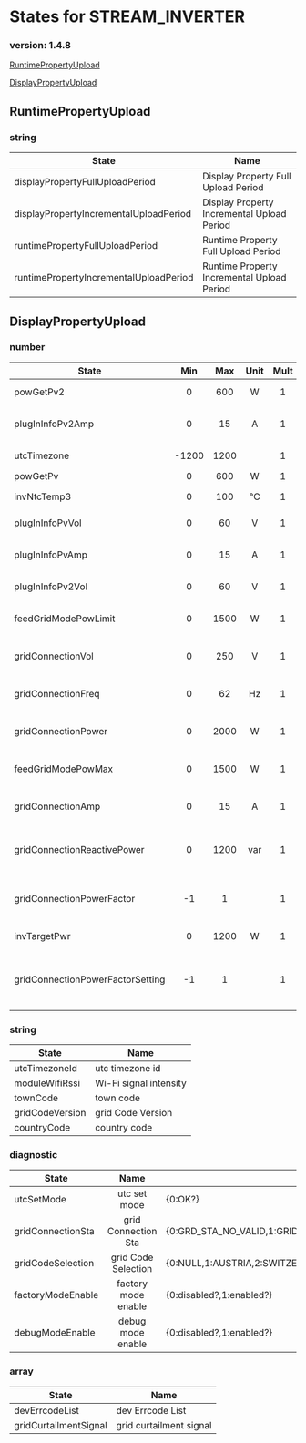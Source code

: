# States for  STREAM_INVERTER
### version: 1.4.8

[RuntimePropertyUpload](#RuntimePropertyUpload)

[DisplayPropertyUpload](#DisplayPropertyUpload)



## RuntimePropertyUpload

### string

| State  |  Name |
|----------|------|
|displayPropertyFullUploadPeriod| Display Property Full Upload Period |
|displayPropertyIncrementalUploadPeriod| Display Property Incremental Upload Period |
|runtimePropertyFullUploadPeriod| Runtime Property Full Upload Period |
|runtimePropertyIncrementalUploadPeriod| Runtime Property Incremental Upload Period |

## DisplayPropertyUpload

### number
| State  |      Min     |      Max     |  Unit |  Mult |  Name |
|----------|:-------------:|:-------------:|:------:|:-----:|-----|
|powGetPv2|0 | 600 | W | 1 |  pow get pv2 |
|plugInInfoPv2Amp|0 | 15 | A | 1 |  plug in info pv2 current |
|utcTimezone|-1200 | 1200 |  | 1 |  utc timezone |
|powGetPv|0 | 600 | W | 1 |  pow get pv |
|invNtcTemp3|0 | 100 | °C | 1 |  inv Ntc Temp 3 |
|plugInInfoPvVol|0 | 60 | V | 1 |  plug in info pv1 vol |
|plugInInfoPvAmp|0 | 15 | A | 1 |  plug in info pv1 current |
|plugInInfoPv2Vol|0 | 60 | V | 1 |  plug in info pv2 vol |
|feedGridModePowLimit|0 | 1500 | W | 1 |  feed Grid Mode Pow Limit |
|gridConnectionVol|0 | 250 | V | 1 |  grid Connection Vol |
|gridConnectionFreq|0 | 62 | Hz | 1 |  grid connection freq |
|gridConnectionPower|0 | 2000 | W | 1 |  Grid Connection Power |
|feedGridModePowMax|0 | 1500 | W | 1 |  feed Grid Mode Pow Max |
|gridConnectionAmp|0 | 15 | A | 1 |  grid connection amp |
|gridConnectionReactivePower|0 | 1200 | var | 1 |  Grid Connection Reactive Power |
|gridConnectionPowerFactor|-1 | 1 |  | 1 |  grid connection power factor |
|invTargetPwr|0 | 1200 | W | 1 |  inv target pwr |
|gridConnectionPowerFactorSetting|-1 | 1 |  | 1 |  grid connection power factor setting |


### string

| State  |  Name |
|----------|------|
|utcTimezoneId| utc timezone id |
|moduleWifiRssi| Wi-Fi signal intensity |
|townCode| town code |
|gridCodeVersion| grid Code Version |
|countryCode| country code |

### diagnostic

| State  |     Name |  values |
|----------|:-------------:|------|
|utcSetMode| utc set mode | {0:OK?} |
|gridConnectionSta| grid Connection Sta | {0:GRD_STA_NO_VALID,1:GRID_IN,2:GRID_NOT_ONLINE,3:FEED_GRID} |
|gridCodeSelection| grid Code Selection | {0:NULL,1:AUSTRIA,2:SWITZER,3:POLAND,4:NETHERLANDS,5:VDE_4105,6:IEEE_1547,7:USER_DEFINED,8:NORWAY,9:CZECH_REPUBLIC,10:DENMARK,11:IRELAND,12:SWEDEN,13:LATVIA,14:GREECE_A,15:GREECE_B,16:PORTUGAL,17:ROMANIA,18:LITHUANIA,19:HUNGARY,20:ITALY,21:G98,22:G99,23:NTS_631,24:UNE_217001,25:UNE_217002,26:UTE_MAINLAND,27:UTE_50HZ_ISLAND,28:UTE_60HZ_ISLAND,29:BELGIUM,30:UKRAINE,31:SLOVENIA,32:BULGARIA,33:EU_GENERAL,1001:NORTH_AMERICA} |
|factoryModeEnable| factory mode enable | {0:disabled?,1:enabled?} |
|debugModeEnable| debug mode enable | {0:disabled?,1:enabled?} |

### array

| State  |  Name |
|----------|------|
|devErrcodeList| dev Errcode List |
|gridCurtailmentSignal| grid curtailment signal |

